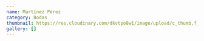 ```yaml
---
name: Martínez Pérez
category: Bodas
thumbnail: https://res.cloudinary.com/dkvtpo8w1/image/upload/c_thumb,f_auto,g_center,h_500,q_auto,w_300/v1669262810/PadillaPortfolio/pexels-yndira-dejes%C3%BAs-389663.jpg
gallery: []
---
```

